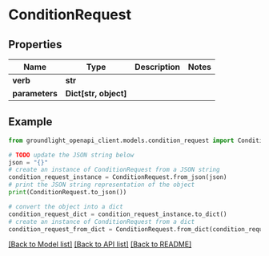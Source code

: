 # ConditionRequest


## Properties

Name | Type | Description | Notes
------------ | ------------- | ------------- | -------------
**verb** | **str** |  | 
**parameters** | **Dict[str, object]** |  | 

## Example

```python
from groundlight_openapi_client.models.condition_request import ConditionRequest

# TODO update the JSON string below
json = "{}"
# create an instance of ConditionRequest from a JSON string
condition_request_instance = ConditionRequest.from_json(json)
# print the JSON string representation of the object
print(ConditionRequest.to_json())

# convert the object into a dict
condition_request_dict = condition_request_instance.to_dict()
# create an instance of ConditionRequest from a dict
condition_request_from_dict = ConditionRequest.from_dict(condition_request_dict)
```
[[Back to Model list]](../README.md#documentation-for-models) [[Back to API list]](../README.md#documentation-for-api-endpoints) [[Back to README]](../README.md)


